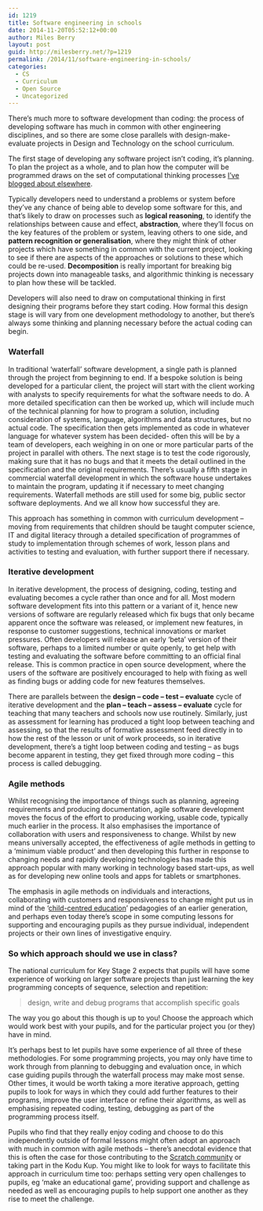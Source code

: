 ```yaml
---
id: 1219
title: Software engineering in schools
date: 2014-11-20T05:52:12+00:00
author: Miles Berry
layout: post
guid: http://milesberry.net/?p=1219
permalink: /2014/11/software-engineering-in-schools/
categories:
  - CS
  - Curriculum
  - Open Source
  - Uncategorized
---
```

There’s much more to software development than coding: the process of developing software has much in common with other engineering disciplines, and so there are some close parallels with design-make-evaluate projects in Design and Technology on the school curriculum.

The first stage of developing any software project isn’t coding, it’s planning. To plan the project as a whole, and to plan how the computer will be programmed draws on the set of computational thinking processes [I&#8217;ve blogged about elsewhere](http://milesberry.net/2014/03/computational-thinking-in-primary-schools/).

Typically developers need to understand a problems or system before they’ve any chance of being able to develop some software for this, and that’s likely to draw on processes such as **logical reasoning**, to identify the relationships between cause and effect, **abstraction**, where they’ll focus on the key features of the problem or system, leaving others to one side, and **pattern recognition or generalisation**, where they might think of other projects which have something in common with the current project, looking to see if there are aspects of the approaches or solutions to these which could be re-used. **Decomposition** is really important for breaking big projects down into manageable tasks, and algorithmic thinking is necessary to plan how these will be tackled.

Developers will also need to draw on computational thinking in first designing their programs before they start coding. How formal this design stage is will vary from one development methodology to another, but there’s always some thinking and planning necessary before the actual coding can begin.

### Waterfall

In traditional ‘waterfall’ software development, a single path is planned through the project from beginning to end. If a bespoke solution is being developed for a particular client, the project will start with the client working with analysts to specify requirements for what the software needs to do. A more detailed specification can then be worked up, which will include much of the technical planning for how to program a solution, including consideration of systems, language, algorithms and data structures, but no actual code. The specification then gets implemented as code in whatever language for whatever system has been decided- often this will be by a team of developers, each weighing in on one or more particular parts of the project in parallel with others. The next stage is to test the code rigorously, making sure that it has no bugs and that it meets the detail outlined in the specification and the original requirements. There’s usually a fifth stage in commercial waterfall development in which the software house undertakes to maintain the program, updating it if necessary to meet changing requirements. Waterfall methods are still used for some big, public sector software deployments. And we all know how successful they are.

This approach has something in common with curriculum development &#8211; moving from requirements that children should be taught computer science, IT and digital literacy through a detailed specification of programmes of study to implementation through schemes of work, lesson plans and activities to testing and evaluation, with further support there if necessary.

### Iterative development

In iterative development, the process of designing, coding, testing and evaluating becomes a cycle rather than once and for all. Most modern software development fits into this pattern or a variant of it, hence new versions of software are regularly released which fix bugs that only became apparent once the software was released, or implement new features, in response to customer suggestions, technical innovations or market pressures. Often developers will release an early ‘beta’ version of their software, perhaps to a limited number or quite openly, to get help with testing and evaluating the software before committing to an official final release. This is common practice in open source development, where the users of the software are positively encouraged to help with fixing as well as finding bugs or adding code for new features themselves.

There are parallels between the **design &#8211; code &#8211; test &#8211; evaluate** cycle of iterative development and the **plan &#8211; teach &#8211; assess &#8211; evaluate** cycle for teaching that many teachers and schools now use routinely. Similarly, just as assessment for learning has produced a tight loop between teaching and assessing, so that the results of formative assessment feed directly in to how the rest of the lesson or unit of work proceeds, so in iterative development, there’s a tight loop between coding and testing &#8211; as bugs become apparent in testing, they get fixed through more coding &#8211; this process is called debugging.

### Agile methods

Whilst recognising the importance of things such as planning, agreeing requirements and producing documentation, agile software development moves the focus of the effort to producing working, usable code, typically much earlier in the process. It also emphasises the importance of collaboration with users and responsiveness to change. Whilst by new means universally accepted, the effectiveness of agile methods in getting to a ‘minimum viable product’ and then developing this further in response to changing needs and rapidly developing technologies has made this approach popular with many working in technology based start-ups, as well as for developing new online tools and apps for tablets or smartphones.

The emphasis in agile methods on individuals and interactions, collaborating with customers and responsiveness to change might put us in mind of the ‘[child-centred education](http://www.educationengland.org.uk/documents/plowden/)’ pedagogies of an earlier generation, and perhaps even today there’s scope in some computing lessons for supporting and encouraging pupils as they pursue individual, independent projects or their own lines of investigative enquiry.

### So which approach should we use in class?

The national curriculum for Key Stage 2 expects that pupils will have some experience of working on larger software projects than just learning the key programming concepts of sequence, selection and repetition:

> design, write and debug programs that accomplish specific goals

The way you go about this though is up to you! Choose the approach which would work best with your pupils, and for the particular project you (or they) have in mind.

It’s perhaps best to let pupils have some experience of all three of these methodologies. For some programming projects, you may only have time to work through from planning to debugging and evaluation once, in which case guiding pupils through the waterfall process may make most sense. Other times, it would be worth taking a more iterative approach, getting pupils to look for ways in which they could add further features to their programs, improve the user interface or refine their algorithms, as well as emphasising repeated coding, testing, debugging as part of the programming process itself.

Pupils who find that they really enjoy coding and choose to do this independently outside of formal lessons might often adopt an approach with much in common with agile methods &#8211; there’s anecdotal evidence that this is often the case for those contributing to the [Scratch community](http://scratch.mit.edu) or taking part in the Kodu Kup. You might like to look for ways to facilitate this approach in curriculum time too: perhaps setting very open challenges to pupils, eg ‘make an educational game’, providing support and challenge as needed as well as encouraging pupils to help support one another as they rise to meet the challenge.